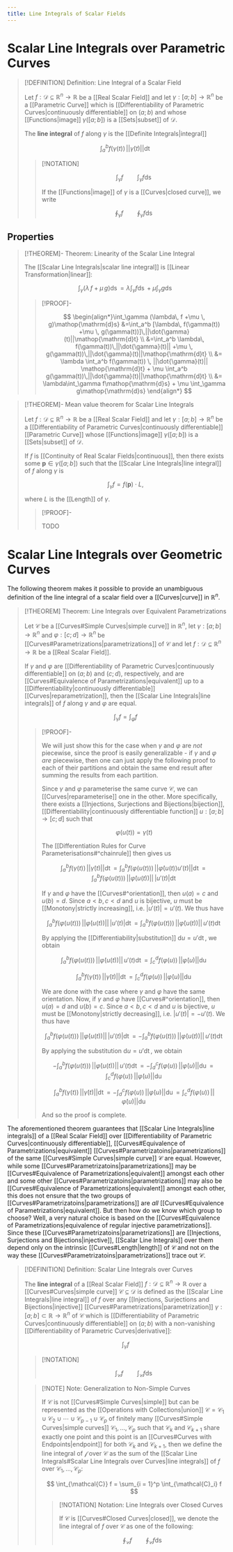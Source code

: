 ```yaml
---
title: Line Integrals of Scalar Fields
---
```


# Scalar Line Integrals over Parametric Curves

>[!DEFINITION] Definition: Line Integral of a Scalar Field
>
>Let $f: \mathcal{D} \subseteq \mathbb{R}^n \to \mathbb{R}$ be a [[Real Scalar Field]] and let $\gamma: [a;b] \to \mathbb{R}^n$ be a [[Parametric Curve]] which is [[Differentiability of Parametric Curves|continuously differentiable]] on $(a;b)$ and whose [[Functions|image]] $\gamma([a;b])$ is a [[Sets|subset]] of $\mathcal{D}$.
>
>The **line integral** of $f$ along $\gamma$ is the [[Definite Integrals|integral]]
>
>$$
>\int_a^b f(\gamma(t))\, ||\dot{\gamma}(t)|| \mathop{\mathrm{d}t}
>$$
>
>>[!NOTATION]
>>
>>$$
>>\int_{\gamma} f \qquad \int_{\gamma} f \mathop{\mathrm{d}s}
>>$$
>>
>>If the [[Functions|image]] of $\gamma$ is a [[Curves|closed curve]], we write
>>
>>$$
>>\oint_{\gamma} f \qquad \oint_{\gamma} f \mathop{\mathrm{d}s}
>>$$
>>
>

## Properties

>[!THEOREM]- Theorem: Linearity of the Scalar Line Integral
>
>The [[Scalar Line Integrals|scalar line integral]] is [[Linear Transformation|linear]]:
>
>$$
>\int_{\gamma} (\lambda\, f +\mu \, g)\mathop{\mathrm{d}s} = \lambda\int_{\gamma} f\mathop{\mathrm{d}s} + \mu \int_{\gamma} g\mathop{\mathrm{d}s}
>$$
>
>>[!PROOF]-
>>
>>$$
>>\begin{align*}\int_\gamma (\lambda\, f +\mu \, g)\mathop{\mathrm{d}s} &=\int_a^b [\lambda\, f(\gamma(t)) +\mu \, g(\gamma(t))]\,||\dot{\gamma}(t)||\mathop{\mathrm{d}t} \\ &=\int_a^b \lambda\, f(\gamma(t))\,||\dot{\gamma}(t)|| +\mu \, g(\gamma(t))\,||\dot{\gamma}(t)||\mathop{\mathrm{d}t} \\ &= \lambda \int_a^b f(\gamma(t)) \, ||\dot{\gamma}(t)|| \mathop{\mathrm{d}t} + \mu \int_a^b g(\gamma(t))\,||\dot{\gamma}(t)||\mathop{\mathrm{d}t} \\ &= \lambda\int_\gamma f\mathop{\mathrm{d}s} + \mu \int_\gamma g\mathop{\mathrm{d}s} \end{align*}
>>$$
>>
>

>[!THEOREM]- Mean value theorem for Scalar Line Integrals
>
>Let $f: \mathcal{D} \subseteq \mathbb{R}^n \to \mathbb{R}$ be a [[Real Scalar Field]] and let $\gamma: [a;b] \to \mathbb{R}^n$ be a [[Differentiability of Parametric Curves|continuously differentiable]] [[Parametric Curve]] whose [[Functions|image]] $\gamma([a;b])$ is a [[Sets|subset]] of $\mathcal{D}$.
>
>If $f$ is [[Continuity of Real Scalar Fields|continuous]], then there exists some $\mathbf{p} \in \gamma([a;b])$ such that the [[Scalar Line Integrals|line integral]] of $f$ along $\gamma$ is
>
>$$
>\int_{\gamma} f = f(\mathbf{p})\cdot L,
>$$
>
>where $L$ is the [[Length]] of $\gamma$.
>
>>[!PROOF]-
>>
>>TODO
>>
>

# Scalar Line Integrals over Geometric Curves

The following theorem makes it possible to provide an unambiguous definition of the line integral of a scalar field over a [[Curves|curve]] in $\mathbb{R}^n$.

>[!THEOREM] Theorem: Line Integrals over Equivalent Parametrizations
>
>Let $\mathcal{C}$ be a [[Curves#Simple Curves|simple curve]] in $\mathbb{R}^n$, let $\gamma: [a;b] \to \mathbb{R}^n$ and $\varphi: [c;d] \to \mathbb{R}^n$ be [[Curves#Parametrizations|parametrizations]] of $\mathcal{C}$ and let $f: \mathcal{D} \subseteq \mathbb{R}^n \to \mathbb{R}$ be a [[Real Scalar Field]].
>
>If $\gamma$ and $\varphi$ are [[Differentiability of Parametric Curves|continuously differentiable]] on $(a;b)$ and $(c;d)$, respectively, and are [[Curves#Equivalence of Parametrizations|equivalent]] up to a [[Differentiability|continuously differentiable]] [[Curves|reparametrization]], then the [[Scalar Line Integrals|line integrals]] of $f$ along $\gamma$ and $\varphi$ are equal.
>
>$$
>\int_{\gamma} f = \int_{\varphi} f
>$$
>
>>[!PROOF]-
>>
>>We will just show this for the case when $\gamma$ and $\varphi$ are *not* piecewise, since the proof is easily generalizable - if $\gamma$ and $\varphi$ *are* piecewise, then one can just apply the following proof to each of their partitions and obtain the same end result after summing the results from each partition.
>>
>>Since $\gamma$ and $\varphi$ parameterise the same curve $\mathcal{C}$, we can [[Curves|reparameterise]] one in the other. More specifically, there exists a [[Injections, Surjections and Bijections|bijection]], [[Differentiability|continuously differentiable function]] $u: [a;b] \to [c;d]$ such that
>>
>>$$
>>\varphi(u(t)) = \gamma (t)
>>$$
>>
>>The [[Differentiation Rules for Curve Parameterisations#^chainrule]] then gives us
>>
>>$$
>>\int_a^b f(\gamma(t))\, ||\dot\gamma (t)||\mathop{\mathrm{d}t} = \int_a^b f(\varphi(u(t)))\, ||\dot\varphi (u(t)) u'(t)|| \mathop{\mathrm{d}t} =  \int_a^b f(\varphi(u(t)))\, ||\dot\varphi (u(t))|| \, |u'(t)|\mathop{\mathrm{d}t}
>>$$
>>
>>If $\gamma$ and $\varphi$ have the [[Curves#^orientation]], then $u(a) = c$ and $u(b) = d$. Since $a \lt b, c \lt d$ and $u$ is bijective, $u$ must be [[Monotony|strictly increasing]], i.e. $|u'(t)| = u'(t)$. We thus have
>>
>>$$
>>\int_a^b f(\varphi(u(t)))\, ||\dot\varphi (u(t))|| \, |u'(t)|\mathop{\mathrm{d}t} = \int_a^b f(\varphi(u(t))) \, ||\dot\varphi (u(t))|| \, u'(t)\mathop{\mathrm{d}t}
>>$$
>>
>>By applying the [[Differentiability|substitution]] $\mathrm{d}u = u' \mathop{\mathrm{d}t}$, we obtain 
>>
>>$$
>>\int_a^b f(\varphi(u(t)))\, ||\dot\varphi (u(t))|| \, u'(t)\mathop{\mathrm{d}t} = \int_c^d f(\varphi(u))\, ||\dot \varphi(u)|| \mathop{\mathrm{d}u}
>>$$
>>
>>$$
>>\int_a^b f(\gamma(t))\, ||\dot\gamma (t)||\mathop{\mathrm{d}t} = \int_c^d f(\varphi(u))\, ||\dot \varphi(u)|| \mathop{\mathrm{d}u}
>>$$
>>
>>We are done with the case where $\gamma$ and $\varphi$ have the same orientation. Now, if $\gamma$ and $\varphi$ have [[Curves#^orientation]], then $u(a) = d$ and $u(b) = c$. Since $a \lt b, c \lt d$ and $u$ is bijective, $u$ must be [[Monotony|strictly decreasing]], i.e. $|u'(t)| = -u'(t)$. We thus have
>>
>>$$
>>\int_a^b f(\varphi(u(t)))\, ||\dot\varphi (u(t))|| \, |u'(t)|\mathop{\mathrm{d}t} = - \int_a^b f(\varphi(u(t)))\, ||\dot\varphi (u(t))|| \, u'(t)\mathop{\mathrm{d}t}
>>$$
>>
>>By applying the substitution $\mathrm{d}u = u' \mathop{\mathrm{d}t}$, we obtain 
>>
>>$$
>>-\int_a^b f(\varphi(u(t)))\, ||\dot\varphi (u(t))|| \, u'(t)\mathop{\mathrm{d}t} = - \int_d^c f(\varphi(u))\, ||\dot \varphi(u)|| \mathop{\mathrm{d}u} = \int_c^d f(\varphi(u))\, ||\dot \varphi(u)|| \mathop{\mathrm{d}u}
>>$$
>>
>>$$
>>\int_a^b f(\gamma(t))\, ||\dot\gamma (t)||\mathop{\mathrm{d}t} = - \int_d^c f(\varphi(u))\, ||\dot \varphi(u)|| \mathop{\mathrm{d}u} = \int_c^d f(\varphi(u))\, ||\dot \varphi(u)|| \mathop{\mathrm{d}u}
>>$$
>>
>>And so the proof is complete.
>>
>

The aforementioned theorem guarantees that [[Scalar Line Integrals|line integrals]] of a [[Real Scalar Field]] over [[Differentiability of Parametric Curves|continuously differentiable]], [[Curves#Equivalence of Parametrizations|equivalent]] [[Curves#Parametrizatoins|parametrizations]] of the same [[Curves#Simple Curves|simple curve]] $\mathcal{C}$ are equal. However, while some [[Curves#Parametrizatoins|parametrizations]] may be [[Curves#Equivalence of Parametrizations|equivalent]] amongst each other and some other [[Curves#Parametrizatoins|parametrizations]] may also be [[Curves#Equivalence of Parametrizations|equivalent]] amongst each other, this does not ensure that the two groups of [[Curves#Parametrizatoins|parametrizations]] are *all* [[Curves#Equivalence of Parametrizations|equivalent]]. But then how do we know which group to choose? Well, a very natural choice is based on the [[Curves#Equivalence of Parametrizations|equivalence of regular injective parametrizations]]. Since these [[Curves#Parametrizatoins|parametrizations]] are [[Injections, Surjections and Bijections|injective]], [[Scalar Line Integrals]] over them depend only on the intrinsic [[Curves#Length|length]] of $\mathcal{C}$ and not on the way these [[Curves#Parametrizatoins|parametrizations]] trace out $\mathcal{C}$.

>[!DEFINITION] Definition: Scalar Line Integrals over Curves
>
>The **line integral** of a [[Real Scalar Field]] $f: \mathcal{D} \subseteq \mathbb{R}^n \to \mathbb{R}$ over a [[Curves#Curves|simple curve]] $\mathcal{C} \subseteq \mathcal{D}$ is defined as the [[Scalar Line Integrals|line integral]] of $f$ over any [[Injections, Surjections and Bijections|injective]] [[Curves#Parametrizations|parametrization]] $\gamma: [a;b] \subset \mathbb{R} \to \mathbb{R}^n$ of $\mathcal{C}$ which is [[Differentiability of Parametric Curves|continuously differentiable]] on $(a;b)$ with a non-vanishing [[Differentiability of Parametric Curves|derivative]]:
>
>$$
>\int_{\gamma} f
>$$
>
>>[!NOTATION]
>>
>>$$
>>\int_{\mathcal{C}} f \qquad \int_{\mathcal{C}} f \mathop{\mathrm{d}s}
>>$$
>
>>[!NOTE] Note: Generalization to Non-Simple Curves
>>
>>If $\mathcal{C}$ is not [[Curves#Simple Curves|simple]] but can be represented as the [[Operations with Collections|union]] $\mathcal{C} = \mathcal{C}_1 \cup \mathcal{C}_2 \cup \cdots \cup \mathcal{C}_{p-1} \cup \mathcal{C}_p$ of finitely many [[Curves#Simple Curves|simple curves]] $\mathcal{C}_1, \dotsc, \mathcal{C}_p$ such that $\mathcal{C}_{k}$ and $\mathcal{C}_{k+1}$ share exactly one point and this point is an [[Curves#Curves with Endpoints|endpoint]] for both $\mathcal{C}_{k}$ and $\mathcal{C}_{k+1}$, then we define the line integral of $\mathcal{f}$ over $\mathcal{C}$ as the sum of the [[Scalar Line Integrals#Scalar Line Integrals over Curves|line integrals]] of $f$ over $\mathcal{C}_1, \dotsc, \mathcal{C}_p$:
>>
>>$$
>>\int_{\mathcal{C}} f = \sum_{i = 1}^p \int_{\mathcal{C}_i} f
>>$$
>>
>>>[!NOTATION] Notation: Line Integrals over Closed Curves
>>>
>>>If $\mathcal{C}$ is [[Curves#Closed Curves|closed]], we denote the line integral of $f$ over $\mathcal{C}$ as one of the following:
>>>
>>>$$
>>>\oint_{\mathcal{C}} f \qquad \oint_{\mathcal{C}} f \mathop{\mathrm{d}s}
>>>$$
>>>
>>
>